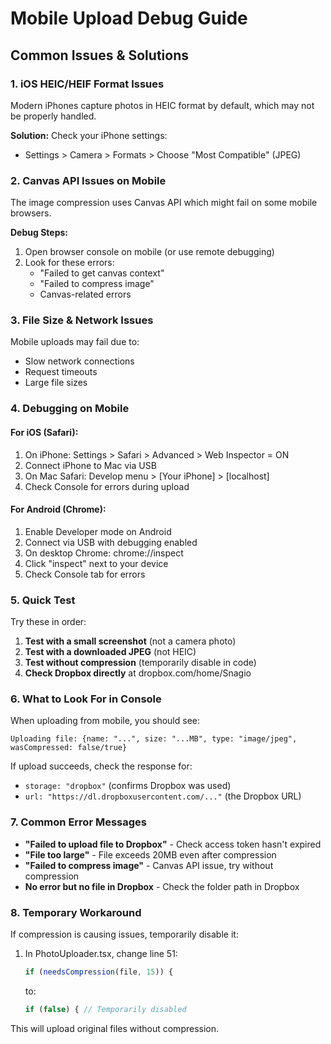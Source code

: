 # Mobile Upload Debug Guide

## Common Issues & Solutions

### 1. iOS HEIC/HEIF Format Issues
Modern iPhones capture photos in HEIC format by default, which may not be properly handled.

**Solution:** Check your iPhone settings:
- Settings > Camera > Formats > Choose "Most Compatible" (JPEG)

### 2. Canvas API Issues on Mobile
The image compression uses Canvas API which might fail on some mobile browsers.

**Debug Steps:**
1. Open browser console on mobile (or use remote debugging)
2. Look for these errors:
   - "Failed to get canvas context"
   - "Failed to compress image"
   - Canvas-related errors

### 3. File Size & Network Issues
Mobile uploads may fail due to:
- Slow network connections
- Request timeouts
- Large file sizes

### 4. Debugging on Mobile

#### For iOS (Safari):
1. On iPhone: Settings > Safari > Advanced > Web Inspector = ON
2. Connect iPhone to Mac via USB
3. On Mac Safari: Develop menu > [Your iPhone] > [localhost]
4. Check Console for errors during upload

#### For Android (Chrome):
1. Enable Developer mode on Android
2. Connect via USB with debugging enabled
3. On desktop Chrome: chrome://inspect
4. Click "inspect" next to your device
5. Check Console tab for errors

### 5. Quick Test

Try these in order:
1. **Test with a small screenshot** (not a camera photo)
2. **Test with a downloaded JPEG** (not HEIC)
3. **Test without compression** (temporarily disable in code)
4. **Check Dropbox directly** at dropbox.com/home/Snagio

### 6. What to Look For in Console

When uploading from mobile, you should see:
```
Uploading file: {name: "...", size: "...MB", type: "image/jpeg", wasCompressed: false/true}
```

If upload succeeds, check the response for:
- `storage: "dropbox"` (confirms Dropbox was used)
- `url: "https://dl.dropboxusercontent.com/..."` (the Dropbox URL)

### 7. Common Error Messages

- **"Failed to upload file to Dropbox"** - Check access token hasn't expired
- **"File too large"** - File exceeds 20MB even after compression
- **"Failed to compress image"** - Canvas API issue, try without compression
- **No error but no file in Dropbox** - Check the folder path in Dropbox

### 8. Temporary Workaround

If compression is causing issues, temporarily disable it:
1. In PhotoUploader.tsx, change line 51:
   ```typescript
   if (needsCompression(file, 15)) {
   ```
   to:
   ```typescript
   if (false) { // Temporarily disabled
   ```

This will upload original files without compression.